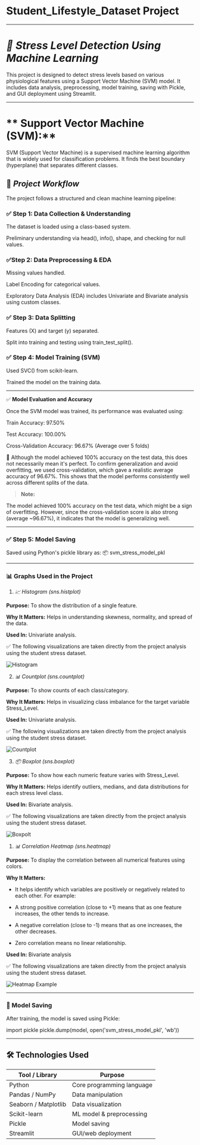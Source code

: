 # Student_Lifestyle_Dataset Project
---

# ***🧠 Stress Level Detection Using Machine Learning***

This project is designed to detect stress levels based on various physiological features using a Support Vector Machine (SVM) model. It includes data analysis, preprocessing, model training, saving with Pickle, and GUI deployment using Streamlit.

---
# ** Support Vector Machine (SVM):**

SVM (Support Vector Machine) is a supervised machine learning algorithm that is widely used for classification problems. It finds the best boundary (hyperplane) that separates different classes.

## 📁 ***Project Workflow***

The project follows a structured and clean machine learning pipeline:

### ✅ **Step 1: Data Collection & Understanding**

The dataset is loaded using a class-based system.

Preliminary understanding via head(), info(), shape, and checking for null values.

### ✅**Step 2: Data Preprocessing & EDA**

Missing values handled.

Label Encoding for categorical values.

Exploratory Data Analysis (EDA) includes Univariate and Bivariate analysis using custom classes.

### **✅ Step 3: Data Splitting**

Features (X) and target (y) separated.

Split into training and testing using train_test_split().

### **✅ Step 4: Model Training (SVM)**

Used SVC() from scikit-learn.

Trained the model on the training data.

---

✅ **Model Evaluation and Accuracy**

Once the SVM model was trained, its performance was evaluated using:

Train Accuracy: 97.50%

Test Accuracy: 100.00%

Cross-Validation Accuracy: 96.67% (Average over 5 folds)


📌 Although the model achieved 100% accuracy on the test data, this does not necessarily mean it's perfect. To confirm generalization and avoid overfitting, we used cross-validation, which gave a realistic average accuracy of 96.67%.
This shows that the model performs consistently well across different splits of the data.

> **Note:** 

The model achieved 100% accuracy on the test data, which might be a sign of overfitting. However, since the cross-validation score is also strong (average ~96.67%), it indicates that the model is generalizing well.

---

### **✅ Step 5: Model Saving**

Saved using Python's pickle library as:
📦 svm_stress_model_pkl

---

### **📊 Graphs Used in the Project**

1. *📈 Histogram (sns.histplot)*

**Purpose:** To show the distribution of a single feature.

**Why It Matters:** Helps in understanding skewness, normality, and spread of the data.

**Used In:** Univariate analysis.

✅ The following visualizations are taken directly from the project analysis using the student stress dataset.

![Histogram](hist.png)


2.  *📊 Countplot (sns.countplot)*

**Purpose:** To show counts of each class/category.

**Why It Matters:** Helps in visualizing class imbalance for the target variable Stress_Level.

**Used In:** Univariate analysis.

✅ The following visualizations are taken directly from the project analysis using the student stress dataset.

![Countplot](count.png)


3. *📦 Boxplot (sns.boxplot)*

**Purpose:** To show how each numeric feature varies with Stress_Level.

**Why It Matters:**  Helps identify outliers, medians, and data distributions for each stress level class.

**Used In:** Bivariate analysis.

✅ The following visualizations are taken directly from the project analysis using the student stress dataset.

![Boxpolt](box.png)


1. *📊 Correlation Heatmap (sns.heatmap)*


**Purpose:** To display the correlation between all numerical features using colors.

**Why It Matters:**

- It helps identify which variables are positively or negatively related to each other. For example:

- A strong positive correlation (close to +1) means that as one feature increases, the other tends to increase.

- A negative correlation (close to -1) means that as one increases, the other decreases.

- Zero correlation means no linear relationship.

**Used In:** Bivariate analysis

✅ The following visualizations are taken directly from the project analysis using the student stress dataset.

![Heatmap Example](heat.png)

---

### **💾 Model Saving**

After training, the model is saved using Pickle:

import pickle
pickle.dump(model, open('svm_stress_model_pkl', 'wb'))

---

## 🛠️ **Technologies Used**

| Tool / Library      | Purpose                      |
|---------------------|------------------------------|
| Python              | Core programming language    |
| Pandas / NumPy      | Data manipulation            |
| Seaborn / Matplotlib| Data visualization           |
| Scikit-learn        | ML model & preprocessing     |
| Pickle              | Model saving                 |
| Streamlit           | GUI/web deployment           |
